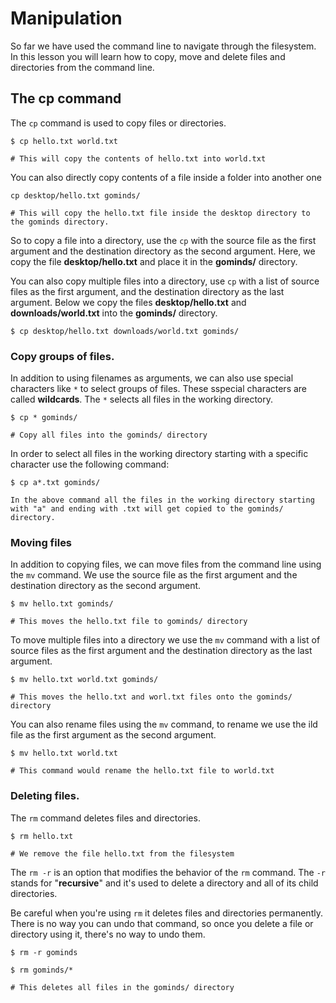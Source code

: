 # Manipulation

So far we have used the command line to navigate through the filesystem. In this lesson you will learn how to copy, move and delete files and directories from the command line.


## The cp command

The ``` cp ``` command is used to copy files or directories.

```console
$ cp hello.txt world.txt

# This will copy the contents of hello.txt into world.txt
```

You can also directly copy contents of a file inside a folder into another one

```console
cp desktop/hello.txt gominds/

# This will copy the hello.txt file inside the desktop directory to the gominds directory.
```

So to copy a file into a directory, use the ``` cp ``` with the source file as the first argument and the destination directory as the second argument. Here, we copy the file **desktop/hello.txt** and place it in the **gominds/** directory.

You can also copy multiple files into a directory, use ``` cp ``` with a list of source files as the first argument, and the destination directory as the last argument. Below we copy the files **desktop/hello.txt** and **downloads/world.txt** into the **gominds/** directory.

```console
$ cp desktop/hello.txt downloads/world.txt gominds/

```
### Copy groups of files.

In addition to using filenames as arguments, we can also use special characters like ``` * ``` to select groups of files. These sspecial characters are called **wildcards**. The ``` * ``` selects all files in the working directory.

```console
$ cp * gominds/

# Copy all files into the gominds/ directory
```

In order to select all files in the working directory starting with a specific character use the following command:

```console
$ cp a*.txt gominds/

In the above command all the files in the working directory starting with "a" and ending with .txt will get copied to the gominds/ directory.
```

### Moving files

In addition to copying files, we can move files from the command line using the ``` mv ``` command. We use the source file as the first argument and the destination directory as the second argument.

```console
$ mv hello.txt gominds/

# This moves the hello.txt file to gominds/ directory
```

To move multiple files into a directory we use the ``` mv ``` command with a list of source files as the first argument and the destination directory as the last argument.

```console
$ mv hello.txt world.txt gominds/

# This moves the hello.txt and worl.txt files onto the gominds/ directory
```

You can also rename files using the ``` mv ``` command, to rename we use the ild file as the first argument as the second argument.

```console
$ mv hello.txt world.txt

# This command would rename the hello.txt file to world.txt
```

### Deleting files.

The ``` rm ``` command deletes files and directories.

```console
$ rm hello.txt

# We remove the file hello.txt from the filesystem
```

The ``` rm -r ``` is an option that modifies the behavior of the ``` rm ``` command. The ``` -r ``` stands for "**recursive**" and it's used to delete a directory and all of its child directories.

Be careful when you're using ``` rm ``` it deletes files and directories permanently. There is no way you can undo that command, so once you delete a file or directory using it, there's no way to undo them.

```console
$ rm -r gominds
```
```console
$ rm gominds/*

# This deletes all files in the gominds/ directory
```

